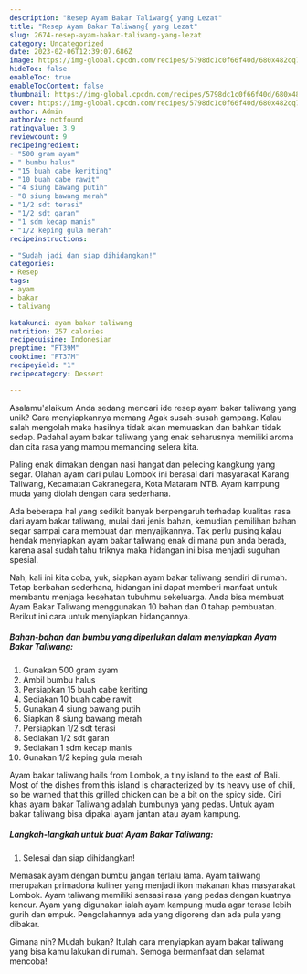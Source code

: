 ```yaml
---
description: "Resep Ayam Bakar Taliwang{ yang Lezat"
title: "Resep Ayam Bakar Taliwang{ yang Lezat"
slug: 2674-resep-ayam-bakar-taliwang-yang-lezat
category: Uncategorized
date: 2023-02-06T12:39:07.686Z
image: https://img-global.cpcdn.com/recipes/5798dc1c0f66f40d/680x482cq70/ayam-bakar-taliwang-foto-resep-utama.jpg
hideToc: false
enableToc: true
enableTocContent: false
thumbnail: https://img-global.cpcdn.com/recipes/5798dc1c0f66f40d/680x482cq70/ayam-bakar-taliwang-foto-resep-utama.jpg
cover: https://img-global.cpcdn.com/recipes/5798dc1c0f66f40d/680x482cq70/ayam-bakar-taliwang-foto-resep-utama.jpg
author: Admin
authorAv: notfound
ratingvalue: 3.9
reviewcount: 9
recipeingredient:
- "500 gram ayam"
- " bumbu halus"
- "15 buah cabe keriting"
- "10 buah cabe rawit"
- "4 siung bawang putih"
- "8 siung bawang merah"
- "1/2 sdt terasi"
- "1/2 sdt garan"
- "1 sdm kecap manis"
- "1/2 keping gula merah"
recipeinstructions:

- "Sudah jadi dan siap dihidangkan!"
categories:
- Resep
tags:
- ayam
- bakar
- taliwang

katakunci: ayam bakar taliwang 
nutrition: 257 calories
recipecuisine: Indonesian
preptime: "PT39M"
cooktime: "PT37M"
recipeyield: "1"
recipecategory: Dessert

---
```



Asalamu'alaikum Anda sedang mencari ide resep ayam bakar taliwang yang unik? Cara menyiapkannya memang Agak susah-susah gampang. Kalau salah mengolah maka hasilnya tidak akan memuaskan dan bahkan tidak sedap. Padahal ayam bakar taliwang yang enak seharusnya memiliki aroma dan cita rasa yang mampu memancing selera kita.


Paling enak dimakan dengan nasi hangat dan pelecing kangkung yang segar. Olahan ayam dari pulau Lombok ini berasal dari masyarakat Karang Taliwang, Kecamatan Cakranegara, Kota Mataram NTB. Ayam kampung muda yang diolah dengan cara sederhana.

Ada beberapa hal yang sedikit banyak berpengaruh terhadap kualitas rasa dari ayam bakar taliwang, mulai dari jenis bahan, kemudian pemilihan bahan segar sampai cara membuat dan menyajikannya. Tak perlu pusing kalau hendak menyiapkan ayam bakar taliwang enak di mana pun anda berada, karena asal sudah tahu triknya maka hidangan ini bisa menjadi suguhan spesial.


Nah, kali ini kita coba, yuk, siapkan ayam bakar taliwang sendiri di rumah. Tetap berbahan sederhana, hidangan ini dapat memberi manfaat untuk membantu menjaga kesehatan tubuhmu sekeluarga. Anda bisa membuat Ayam Bakar Taliwang menggunakan 10 bahan dan 0 tahap pembuatan. Berikut ini cara untuk menyiapkan hidangannya.

<!--inarticleads1-->

##### Bahan-bahan dan bumbu yang diperlukan dalam menyiapkan Ayam Bakar Taliwang:

1. Gunakan 500 gram ayam
1. Ambil  bumbu halus
1. Persiapkan 15 buah cabe keriting
1. Sediakan 10 buah cabe rawit
1. Gunakan 4 siung bawang putih
1. Siapkan 8 siung bawang merah
1. Persiapkan 1/2 sdt terasi
1. Sediakan 1/2 sdt garan
1. Sediakan 1 sdm kecap manis
1. Gunakan 1/2 keping gula merah


Ayam bakar taliwang hails from Lombok, a tiny island to the east of Bali. Most of the dishes from this island is characterized by its heavy use of chili, so be warned that this grilled chicken can be a bit on the spicy side. Ciri khas ayam bakar Taliwang adalah bumbunya yang pedas. Untuk ayam bakar taliwang bisa dipakai ayam jantan atau ayam kampung. 

<!--inarticleads2-->

##### Langkah-langkah untuk buat Ayam Bakar Taliwang:


1. Selesai dan siap dihidangkan!

Memasak ayam dengan bumbu jangan terlalu lama. Ayam taliwang merupakan primadona kuliner yang menjadi ikon makanan khas masyarakat Lombok. Ayam taliwang memiliki sensasi rasa yang pedas dengan kuatnya kencur. Ayam yang digunakan ialah ayam kampung muda agar terasa lebih gurih dan empuk. Pengolahannya ada yang digoreng dan ada pula yang dibakar. 

Gimana nih? Mudah bukan? Itulah cara menyiapkan ayam bakar taliwang yang bisa kamu lakukan di rumah. Semoga bermanfaat dan selamat mencoba!
